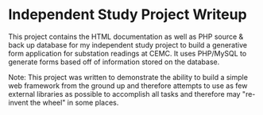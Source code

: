 Independent Study Project Writeup
===================================
This project contains the HTML documentation as well as PHP source & back up database for my independent study project to build a generative form application for substation readings at CEMC. It uses PHP/MySQL to generate forms based off of information stored on the database.

Note: This project was written to demonstrate the ability to build a simple web framework from the ground up and therefore attempts to use as few external libraries as possible to accomplish all tasks and therefore may "re-invent the wheel" in some places.
